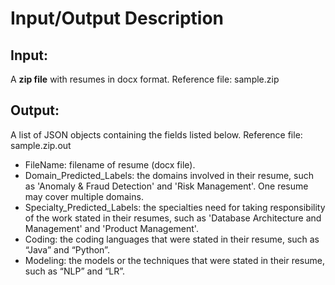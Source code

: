 # Input/Output Description

## Input:
A **zip file** with resumes in docx format. Reference file: sample.zip


## Output:
A list of JSON objects containing the fields listed below. Reference file: sample.zip.out

- FileName: filename of resume (docx file).
- Domain_Predicted_Labels: the domains involved in their resume, such as 'Anomaly & Fraud Detection' and 'Risk Management'.
  One resume may cover multiple domains.
- Specialty_Predicted_Labels: the specialties need for taking responsibility of the work stated in their resumes, 
  such as 'Database Architecture and Management' and 'Product Management'. 
- Coding: the coding languages that were stated in their resume, such as “Java” and “Python”.
- Modeling: the models or the techniques that were stated in their resume, such as “NLP” and “LR”.
